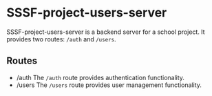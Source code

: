 # SSSF-project-users-server

SSSF-project-users-server is a backend server for a school project. It provides two routes: `/auth` and `/users`.

## Routes

- /auth
  The `/auth` route provides authentication functionality.
- /users
  The `/users` route provides user management functionality.
